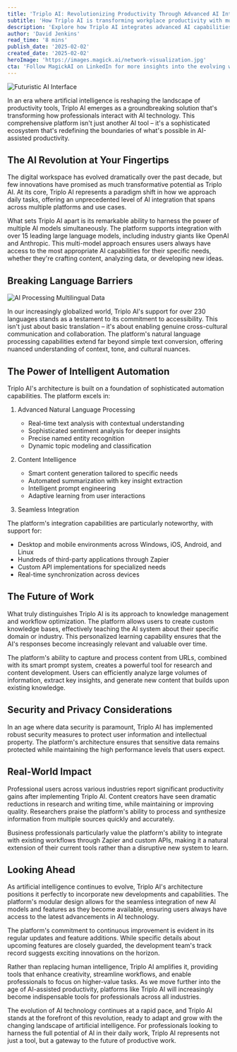 ```yaml
---
title: 'Triplo AI: Revolutionizing Productivity Through Advanced AI Integration'
subtitle: 'How Triplo AI is transforming workplace productivity with multi-model AI capabilities'
description: 'Explore how Triplo AI integrates advanced AI capabilities, supporting multiple language models and enabling seamless productivity across platforms. Discover its impact on workplace efficiency through sophisticated automation, intelligent automation, and robust security measures.'
author: 'David Jenkins'
read_time: '8 mins'
publish_date: '2025-02-02'
created_date: '2025-02-02'
heroImage: 'https://images.magick.ai/network-visualization.jpg'
cta: 'Follow MagickAI on LinkedIn for more insights into the evolving world of AI technology and its practical applications in the workplace.'
---
```


![Futuristic AI Interface](https://i.magick.ai/PIXE/1738510009182_magick_img.webp)

In an era where artificial intelligence is reshaping the landscape of productivity tools, Triplo AI emerges as a groundbreaking solution that's transforming how professionals interact with AI technology. This comprehensive platform isn't just another AI tool – it's a sophisticated ecosystem that's redefining the boundaries of what's possible in AI-assisted productivity.

## The AI Revolution at Your Fingertips

The digital workspace has evolved dramatically over the past decade, but few innovations have promised as much transformative potential as Triplo AI. At its core, Triplo AI represents a paradigm shift in how we approach daily tasks, offering an unprecedented level of AI integration that spans across multiple platforms and use cases.

What sets Triplo AI apart is its remarkable ability to harness the power of multiple AI models simultaneously. The platform supports integration with over 15 leading large language models, including industry giants like OpenAI and Anthropic. This multi-model approach ensures users always have access to the most appropriate AI capabilities for their specific needs, whether they're crafting content, analyzing data, or developing new ideas.

## Breaking Language Barriers

![AI Processing Multilingual Data](https://i.magick.ai/PIXE/1738510009186_magick_img.webp)

In our increasingly globalized world, Triplo AI's support for over 230 languages stands as a testament to its commitment to accessibility. This isn't just about basic translation – it's about enabling genuine cross-cultural communication and collaboration. The platform's natural language processing capabilities extend far beyond simple text conversion, offering nuanced understanding of context, tone, and cultural nuances.

## The Power of Intelligent Automation

Triplo AI's architecture is built on a foundation of sophisticated automation capabilities. The platform excels in:

1. Advanced Natural Language Processing
   - Real-time text analysis with contextual understanding
   - Sophisticated sentiment analysis for deeper insights
   - Precise named entity recognition
   - Dynamic topic modeling and classification

2. Content Intelligence
   - Smart content generation tailored to specific needs
   - Automated summarization with key insight extraction
   - Intelligent prompt engineering
   - Adaptive learning from user interactions

3. Seamless Integration

The platform's integration capabilities are particularly noteworthy, with support for:
- Desktop and mobile environments across Windows, iOS, Android, and Linux
- Hundreds of third-party applications through Zapier
- Custom API implementations for specialized needs
- Real-time synchronization across devices

## The Future of Work

What truly distinguishes Triplo AI is its approach to knowledge management and workflow optimization. The platform allows users to create custom knowledge bases, effectively teaching the AI system about their specific domain or industry. This personalized learning capability ensures that the AI's responses become increasingly relevant and valuable over time.

The platform's ability to capture and process content from URLs, combined with its smart prompt system, creates a powerful tool for research and content development. Users can efficiently analyze large volumes of information, extract key insights, and generate new content that builds upon existing knowledge.

## Security and Privacy Considerations

In an age where data security is paramount, Triplo AI has implemented robust security measures to protect user information and intellectual property. The platform's architecture ensures that sensitive data remains protected while maintaining the high performance levels that users expect.

## Real-World Impact

Professional users across various industries report significant productivity gains after implementing Triplo AI. Content creators have seen dramatic reductions in research and writing time, while maintaining or improving quality. Researchers praise the platform's ability to process and synthesize information from multiple sources quickly and accurately.

Business professionals particularly value the platform's ability to integrate with existing workflows through Zapier and custom APIs, making it a natural extension of their current tools rather than a disruptive new system to learn.

## Looking Ahead

As artificial intelligence continues to evolve, Triplo AI's architecture positions it perfectly to incorporate new developments and capabilities. The platform's modular design allows for the seamless integration of new AI models and features as they become available, ensuring users always have access to the latest advancements in AI technology.

The platform's commitment to continuous improvement is evident in its regular updates and feature additions. While specific details about upcoming features are closely guarded, the development team's track record suggests exciting innovations on the horizon.

Rather than replacing human intelligence, Triplo AI amplifies it, providing tools that enhance creativity, streamline workflows, and enable professionals to focus on higher-value tasks. As we move further into the age of AI-assisted productivity, platforms like Triplo AI will increasingly become indispensable tools for professionals across all industries.

The evolution of AI technology continues at a rapid pace, and Triplo AI stands at the forefront of this revolution, ready to adapt and grow with the changing landscape of artificial intelligence. For professionals looking to harness the full potential of AI in their daily work, Triplo AI represents not just a tool, but a gateway to the future of productive work.